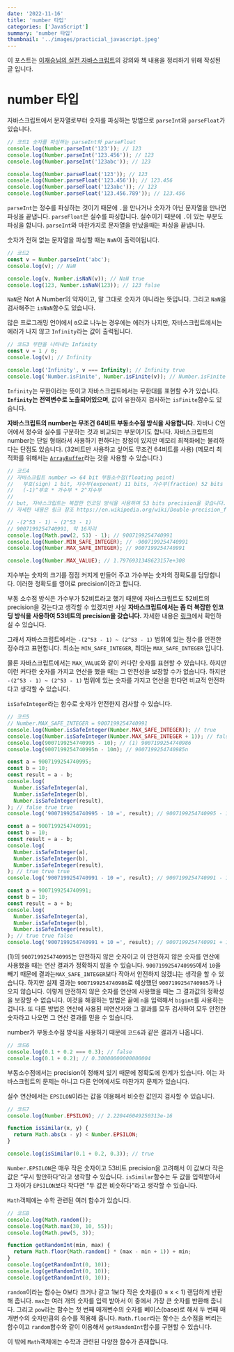 ```yaml
---
date: '2022-11-16'
title: 'number 타입'
categories: ['JavaScript']
summary: 'number 타입'
thumbnail: '../images/practicial_javascript.jpeg'
---
```


이 포스트는 [이재승님의 실전 자바스크립트](https://www.inflearn.com/course/%EC%8B%A4%EC%A0%84-%EC%9E%90%EB%B0%94%EC%8A%A4%ED%81%AC%EB%A6%BD%ED%8A%B8/dashboard)의 강의와 책 내용을 정리하기 위해 작성된 글 입니다.

# number 타입

자바스크립트에서 문자열로부터 숫자를 파싱하는 방법으로 `parseInt`와 `parseFloat`가 있습니다.

```jsx
// 코드1 숫자를 파싱하는 parseInt와 parseFloat
console.log(Number.parseInt('123')); // 123
console.log(Number.parseInt('123.456')); // 123
console.log(Number.parseInt('123abc')); // 123

console.log(Number.parseFloat('123')); // 123
console.log(Number.parseFloat('123.456')); // 123.456
console.log(Number.parseFloat('123abc')); // 123
console.log(Number.parseFloat('123.456.789')); // 123.456
```

`parseInt`는 정수를 파싱하는 것이기 때문에 `.`을 만나거나 숫자가 아닌 문자열을 만나면 파싱을 끝냅니다. `parseFloat`은 실수를 파싱합니다. 실수이기 때문에 `.`이 있는 부분도 파싱을 합니다. `parseInt`와 마찬가지로 문자열을 만났을때는 파싱을 끝냅니다.

숫자가 전혀 없는 문자열을 파싱할 때는 `NaN`이 출력이됩니다.

```jsx
// 코드2
const v = Number.parseInt('abc');
console.log(v); // NaN

console.log(v, Number.isNaN(v)); // NaN true
console.log(123, Number.isNaN(123)); // 123 false
```

`NaN`은 Not A Number의 약자이고, 말 그대로 숫자가 아니라는 뜻입니다. 그리고 `NaN`을 검사해주는 `isNaN`함수도 있습니다.

많은 프로그래밍 언어에서 `0`으로 나누는 경우에는 에러가 나지만, 자바스크립트에서는 에러가 나지 않고 `Infinity`라는 값이 출력됩니다.

```jsx
// 코드3 무한을 나타내는 Infinity
const v = 1 / 0;
console.log(v); // Infinity

console.log('Infinity', v === Infinity); // Infinity true
console.log('Number.isFinite', Number.isFinite(v)); // Number.isFinite false
```

`Infinity`는 무한이라는 뜻이고 자바스크립트에서는 무한대를 표현할 수가 있습니다. **`Infinity`는 전역변수로 노출되어있으며**, 값이 유한하지 검사하는 `isFinite`함수도 있습니다.

**자바스크립트의 number는 무조건 64비트 부동소수점 방식을 사용합니다.** 자바나 C언어에서 정수와 실수를 구분하는 것과 비교되는 부분이기도 합니다. 자바스크립트의 number는 단일 형태라서 사용하기 편하다는 장점이 있지만 메모리 최적화에는 불리하다는 단점도 있습니다. (32비트만 사용하고 싶어도 무조건 64비트를 사용) (메모리 최적화를 위해서는 [`ArrayBuffer`](https://developer.mozilla.org/ko/docs/Web/JavaScript/Reference/Global_Objects/ArrayBuffer)라는 것을 사용할 수 있습니다.)

```jsx
// 코드4
// 자바스크립트 number => 64 bit 부동소수점(floating point)
//   부호(sign) 1 bit, 지수부(exponent) 11 bits, 가수부(fraction) 52 bits
//   (-1)^부호 * 가수부 * 2^지수부
//
// but, 자바스크립트는 복잡한 인코딩 방식을 사용하여 53 bits precision을 갖습니다.
// 자세한 내용은 링크 참조 https://en.wikipedia.org/wiki/Double-precision_floating-point_format

// -(2^53 - 1) ~ (2^53 - 1)
// 9007199254740991, 약 16자리
console.log(Math.pow(2, 53) - 1); // 9007199254740991
console.log(Number.MIN_SAFE_INTEGER); // -9007199254740991
console.log(Number.MAX_SAFE_INTEGER); // 9007199254740991

console.log(Number.MAX_VALUE); // 1.7976931348623157e+308
```

지수부는 숫자의 크기를 점점 커지게 만들어 주고 가수부는 숫자의 정확도를 담당합니다. 이러한 정확도를 영어로 precision이라고 합니다.

부동 소수점 방식은 가수부가 52비트라고 했기 때문에 자바스크립트도 52비트의 precision을 갖는다고 생각할 수 있겠지만 사실 **자바스크립트에서는 좀 더 복잡한 인코딩 방식을 사용하여 53비트의 precision을 갖습니다.** 자세한 내용은 [링크](https://en.wikipedia.org/wiki/Double-precision_floating-point_format)에서 확인하실 수 있습니다.

그래서 자바스크립트에서는 `-(2^53 - 1) ~ (2^53 - 1)` 범위에 있는 정수를 안전한 정수라고 표현합니다. 최소는 `MIN_SAFE_INTEGER`, 최대는 `MAX_SAFE_INTEGER` 입니다.

물론 자바스크립트에서는 `MAX_VALUE`와 같이 커다란 숫자를 표현할 수 있습니다. 하지만 이런 커다란 숫자를 가지고 연산을 했을 때는 그 안전성을 보장할 수가 없습니다. 하지만 `-(2^53 - 1) ~ (2^53 - 1)` 범위에 있는 숫자를 가지고 연산을 한다면 비교적 안전하다고 생각할 수 있습니다.

`isSafeInteger`라는 함수로 숫자가 안전한지 검사할 수 있습니다.

```jsx
// 코드5
// Number.MAX_SAFE_INTEGER = 9007199254740991
console.log(Number.isSafeInteger(Number.MAX_SAFE_INTEGER)); // true
console.log(Number.isSafeInteger(Number.MAX_SAFE_INTEGER + 1)); // false
console.log(9007199254740995 - 10); // (1) 9007199254740986
console.log(9007199254740995n - 10n); // 9007199254740985n

const a = 9007199254740995;
const b = 10;
const result = a - b;
console.log(
  Number.isSafeInteger(a),
  Number.isSafeInteger(b),
  Number.isSafeInteger(result),
); // false true true
console.log('9007199254740995 - 10 =', result); // 9007199254740995 - 10 = 9007199254740986

const a = 9007199254740991;
const b = 10;
const result = a - b;
console.log(
  Number.isSafeInteger(a),
  Number.isSafeInteger(b),
  Number.isSafeInteger(result),
); // true true true
console.log('9007199254740991 - 10 =', result); // 9007199254740991 - 10 = 9007199254740981

const a = 9007199254740991;
const b = 10;
const result = a + b;
console.log(
  Number.isSafeInteger(a),
  Number.isSafeInteger(b),
  Number.isSafeInteger(result),
); // true true false
console.log('9007199254740991 + 10 =', result); // 9007199254740991 + 10 = 9007199254741000
```

(1)의 `9007199254740995`는 안전하지 않은 숫자이고 이 안전하지 않은 숫자를 연산에 사용했을 때는 연산 결과가 정확하지 않을 수 있습니다. `9007199254740995`에서 `10`을 빼기 때문에 결과는`MAX_SAFE_INTEGER`보다 작아서 안전하지 않겠냐는 생각을 할 수 있습니다. 하지만 실제 결과는 `9007199254740986`로 예상했던 `9007199254740985`가 나오지 않습니다. 이렇게 안전하지 않은 숫자를 연산에 사용했을 때는 그 결과값의 정확성을 보장할 수 없습니다. 이것을 해결하는 방법은 끝에 `n`을 입력해서 `bigint`를 사용하는 겁니다. 또 다른 방법은 연산에 사용된 피연산자와 그 결과를 모두 검사하여 모두 안전한 숫자라고 나오면 그 연산 결과를 믿을 수 있습니다.

number가 부동소수점 방식을 사용하기 때문에 `코드6`과 같은 결과가 나옵니다.

```jsx
// 코드6
console.log(0.1 + 0.2 === 0.3); // false
console.log(0.1 + 0.2); // 0.30000000000000004
```

부동소수점에서는 precision이 정해져 있기 때문에 정확도에 한계가 있습니다. 이는 자바스크립트의 문제는 아니고 다른 언어에서도 마찬가지 문제가 있습니다.

실수 연산에서는 `EPSILON`이라는 값을 이용해서 비슷한 값인지 검사할 수 있습니다.

```jsx
// 코드7
console.log(Number.EPSILON); // 2.220446049250313e-16

function isSimilar(x, y) {
  return Math.abs(x - y) < Number.EPSILON;
}

console.log(isSimilar(0.1 + 0.2, 0.3)); // true
```

`Number.EPSILON`은 매우 작은 숫자이고 53비트 precision을 고려해서 이 값보다 작은 값은 “무시 할만하다“라고 생각할 수 있습니다. `isSimilar`함수는 두 값을 입력받아서 그 차이가 `EPSILON`보다 작다면 “두 값은 비슷하다”라고 생각할 수 있습니다.

`Math`객체에는 수학 관련된 여러 함수가 있습니다.

```jsx
// 코드8
console.log(Math.random());
console.log(Math.max(30, 10, 55));
console.log(Math.pow(5, 3));

function getRandomInt(min, max) {
  return Math.floor(Math.random() * (max - min + 1)) + min;
}
console.log(getRandomInt(0, 10));
console.log(getRandomInt(0, 10));
console.log(getRandomInt(0, 10));
```

`random`이라는 함수는 0보다 크거나 같고 1보다 작은 숫자를(0 ≤ x < 1) 랜덤하게 반환해 줍니다. `max`는 여러 개의 숫자를 입력 받아서 이 중에서 가장 큰 숫자를 반환해 줍니다. 그리고 `pow`라는 함수는 첫 번째 매개변수의 숫자를 베이스(base)로 해서 두 번째 매개변수의 숫자만큼의 승수를 적용해 줍니다. `Math.floor`라는 함수는 소수점을 버리는 함수이고 `random`함수와 같이 이용해서 `getRandomInt`함수를 구현할 수 있습니다.

이 밖에 `Math`객체에는 수학과 관련된 다양한 함수가 존재합니다.
